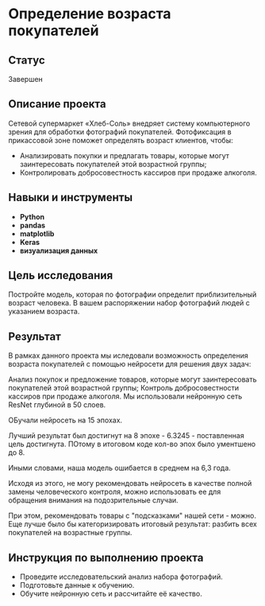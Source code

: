 # Определение возраста покупателей

## Статус
Завершен

## Описание проекта

Сетевой супермаркет «Хлеб-Соль» внедряет систему компьютерного зрения для обработки фотографий покупателей. Фотофиксация в прикассовой зоне поможет определять возраст клиентов, чтобы:
- Анализировать покупки и предлагать товары, которые могут заинтересовать покупателей этой возрастной группы;
- Контролировать добросовестность кассиров при продаже алкоголя.


## Навыки и инструменты

- **Python**
- **pandas**
- **matplotlib**
- **Keras**
- **визуализация данных**

## Цель исследования

Постройте модель, которая по фотографии определит приблизительный возраст человека. В вашем распоряжении набор фотографий людей с указанием возраста.

## Результат

В рамках данного проекта мы иследовали возможность определения возраста покупателей с помощью нейросети для решения двух задач:

Анализ покупок и предложение товаров, которые могут заинтересовать покупателей этой возрастной группы;
Контроль добросовестности кассиров при продаже алкоголя.
Мы использовали нейронную сеть ResNet глубиной в 50 слоев.

ОБучали нейросеть на 15 эпохах.

Лучший результат был достигнут на 8 эпохе - 6.3245 - поставленная цель достигнута. ПОтому в итоговом коде кол-во эпох было ументшено до 8.

Иными словами, наша модель ошибается в среднем на 6,3 года.

Исходя из этого, не могу рекомендовать нейросеть в качестве полной замены человеческого контроля, можно использовать ее для обращения внимания на подозрительные случаи.

При этом, рекомендовать товары с "подсказками" нашей сети - можно. Еще лучше было бы категоризировать итоговый результат: разбить всех покупателей на возрастные группы.

## Инструкция по выполнению проекта

- Проведите исследовательский анализ набора фотографий.
- Подготовьте данные к обучению.
- Обучите нейронную сеть и рассчитайте её качество.

